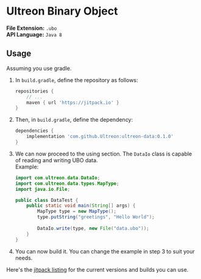 # Ultreon Binary Object
**File Extension:** `.ubo`  
**API Language:** `Java 8`  

## Usage
Assuming you use gradle.
1.  In `build.gradle`, define the repository as follows:  
    ```gradle
    repositories {
        // ...
        maven { url 'https://jitpack.io' }
    }
    ```
2.  Then, in `build.gradle`, define the dependency:  
    ```gradle
    dependencies {
        implementation 'com.github.Ultreon:ultreon-data:0.1.0'
    }
    ```
3.  We can now proceed to the using section. The `DataIo` class is capable of reading and writing UBO data.  
    Example:
    ```java
    import com.ultreon.data.DataIo;
    import com.ultreon.data.types.MapType;
    import java.io.File;
    
    public class DataTest {
        public static void main(String[] args) {
            MapType type = new MapType();
            type.putString("greetings", "Hello World");
            
            DataIo.write(type, new File("data.ubo"));
        }
    }
    ```
4.  You can now build it. You can change the example in step 3 to suit your needs. 

Here's the [jitpack listing](https://jitpack.io/#Ultreon/ultreon-data) for the current versions and builds you can use. 
